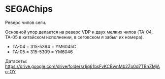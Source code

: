# SEGAChips

Реверс чипов сеги.

Основной упор делается на реверс VDP и двух мелких чипов (TA-04, TA-05 в китайском исполнении, в сеговском я забыл их номера).

- TA-04 = 315-5364 = YM6045C
- TA-05 = 315-5309 = YM6046

Датасеты: https://drive.google.com/drive/folders/1jq61bsFvKCBwnMb2Zo0d7TBnZMjAo-OY
